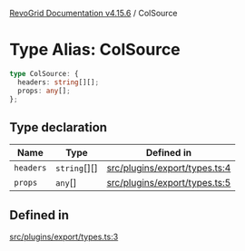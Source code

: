 [RevoGrid Documentation v4.15.6](README.md) / ColSource

# Type Alias: ColSource

```ts
type ColSource: {
  headers: string[][];
  props: any[];
};
```

## Type declaration

| Name | Type | Defined in |
| ------ | ------ | ------ |
| `headers` | `string`[][] | [src/plugins/export/types.ts:4](https://github.com/revolist/revogrid/blob/8ab186c1ae2faee97d25784acff6dbf4187524f8/src/plugins/export/types.ts#L4) |
| `props` | `any`[] | [src/plugins/export/types.ts:5](https://github.com/revolist/revogrid/blob/8ab186c1ae2faee97d25784acff6dbf4187524f8/src/plugins/export/types.ts#L5) |

## Defined in

[src/plugins/export/types.ts:3](https://github.com/revolist/revogrid/blob/8ab186c1ae2faee97d25784acff6dbf4187524f8/src/plugins/export/types.ts#L3)
